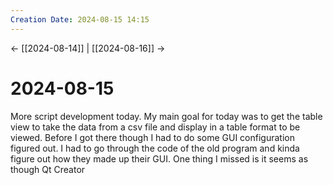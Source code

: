 ```yaml
---
Creation Date: 2024-08-15 14:15
---
```


<- [[2024-08-14]] | [[2024-08-16]]  ->

# 2024-08-15
More script development today. My main goal for today was to get the table view to take the data from a csv file and display in a table format to be viewed. Before I got there though I had to do some GUI configuration figured out. I had to go through the code of the old program and kinda figure out how they made up their GUI. One thing I missed is it seems as though Qt Creator 